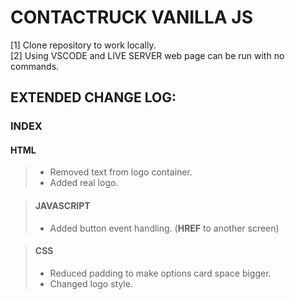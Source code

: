 # CONTACTRUCK VANILLA JS

[1] Clone repository to work locally.\
[2] Using VSCODE and LIVE SERVER web page can be run with no commands.

##  EXTENDED CHANGE LOG:

### INDEX
#### HTML
>- Removed text from logo container.
>- Added real logo.

>#### JAVASCRIPT 
>- Added button event handling. (**HREF** to another screen)

>#### CSS 
>- Reduced padding to make options card space bigger.
>- Changed logo style.